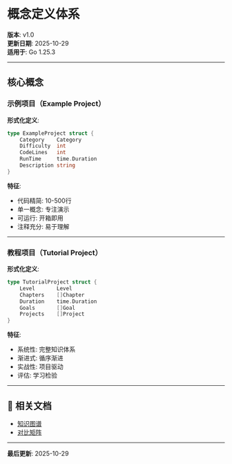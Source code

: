 ﻿# 概念定义体系

**版本**: v1.0  
**更新日期**: 2025-10-29  
**适用于**: Go 1.25.3

---

## 核心概念

### 示例项目（Example Project）

**形式化定义**:

```go
type ExampleProject struct {
    Category    Category
    Difficulty  int
    CodeLines   int
    RunTime     time.Duration
    Description string
}
```

**特征**:

- 代码精简: 10-500行
- 单一概念: 专注演示
- 可运行: 开箱即用
- 注释充分: 易于理解

---

### 教程项目（Tutorial Project）

**形式化定义**:

```go
type TutorialProject struct {
    Level       Level
    Chapters    []Chapter
    Duration    time.Duration
    Goals       []Goal
    Projects    []Project
}
```

**特征**:

- 系统性: 完整知识体系
- 渐进式: 循序渐进
- 实战性: 项目驱动
- 评估: 学习检验

---

## 🔗 相关文档

- [知识图谱](./00-知识图谱.md)
- [对比矩阵](./00-对比矩阵.md)

---

**最后更新**: 2025-10-29
